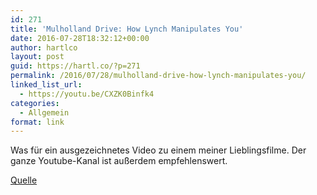 ```yaml
---
id: 271
title: 'Mulholland Drive: How Lynch Manipulates You'
date: 2016-07-28T18:32:12+00:00
author: hartlco
layout: post
guid: https://hartl.co/?p=271
permalink: /2016/07/28/mulholland-drive-how-lynch-manipulates-you/
linked_list_url:
  - https://youtu.be/CXZK0Binfk4
categories:
  - Allgemein
format: link
---
```

Was für ein ausgezeichnetes Video zu einem meiner Lieblingsfilme. Der ganze Youtube-Kanal ist außerdem empfehlenswert.

[Quelle](https://youtu.be/CXZK0Binfk4)
